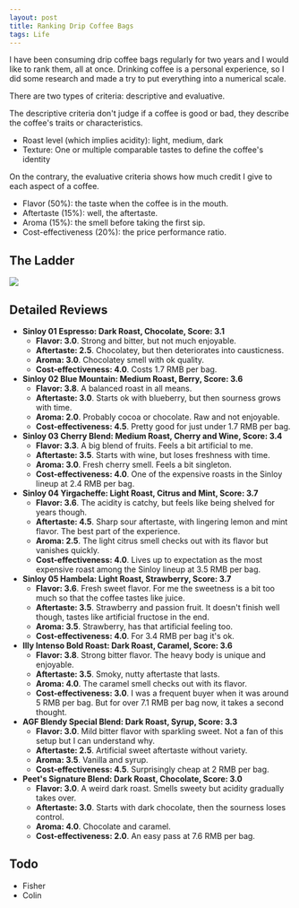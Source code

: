 ```yaml
---
layout: post
title: Ranking Drip Coffee Bags
tags: Life
---
```


I have been consuming drip coffee bags regularly for two years and I would like to rank them, all at once. Drinking coffee is a personal experience, so I did some research and made a try to put everything into a numerical scale.

There are two types of criteria: descriptive and evaluative.

The descriptive criteria don't judge if a coffee is good or bad, they describe the coffee's traits or characteristics. 

- Roast level (which implies acidity): light, medium, dark
- Texture: One or multiple comparable tastes to define the coffee's identity

On the contrary, the evaluative criteria shows how much credit I give to each aspect of a coffee. 

- Flavor (50%): the taste when the coffee is in the mouth. 
- Aftertaste (15%): well, the aftertaste.
- Aroma (15%): the smell before taking the first sip.
- Cost-effectiveness (20%): the price performance ratio.

## The Ladder

![](https://jiaxi-github-pages-photohost.oss-cn-beijing.aliyuncs.com/pyreneesalpaca/images/2021-11-11-coffee-ladder.png)

## Detailed Reviews

- **Sinloy 01 Espresso: Dark Roast, Chocolate, Score: 3.1**
  - **Flavor: 3.0**. Strong and bitter, but not much enjoyable.
  - **Aftertaste: 2.5**. Chocolatey, but then deteriorates into causticness.
  - **Aroma: 3.0**. Chocolatey smell with ok quality.
  - **Cost-effectiveness: 4.0**. Costs 1.7 RMB per bag.
- **Sinloy 02 Blue Mountain: Medium Roast, Berry, Score: 3.6**
  - **Flavor: 3.8**. A balanced roast in all means.
  - **Aftertaste: 3.0**. Starts ok with blueberry, but then sourness grows with time.
  - **Aroma: 2.0**. Probably cocoa or chocolate. Raw and not enjoyable.
  - **Cost-effectiveness: 4.5**. Pretty good for just under 1.7 RMB per bag.
- **Sinloy 03 Cherry Blend: Medium Roast, Cherry and Wine, Score: 3.4**
  - **Flavor: 3.3**. A big blend of fruits. Feels a bit artificial to me.
  - **Aftertaste: 3.5**. Starts with wine, but loses freshness with time.
  - **Aroma: 3.0**. Fresh cherry smell. Feels a bit singleton.
  - **Cost-effectiveness: 4.0**. One of the expensive roasts in the Sinloy lineup at 2.4 RMB per bag.
- **Sinloy 04 Yirgacheffe: Light Roast, Citrus and Mint, Score: 3.7**
  - **Flavor: 3.6**. The acidity is catchy, but feels like being shelved for years though.
  - **Aftertaste: 4.5**. Sharp sour aftertaste, with lingering lemon and mint flavor. The best part of the experience.
  - **Aroma: 2.5**. The light citrus smell checks out with its flavor but vanishes quickly.
  - **Cost-effectiveness: 4.0**. Lives up to expectation as the most expensive roast among the Sinloy lineup at 3.5 RMB per bag.
- **Sinloy 05 Hambela: Light Roast, Strawberry, Score: 3.7**
  - **Flavor: 3.6**. Fresh sweet flavor. For me the sweetness is a bit too much so that the coffee tastes like juice.
  - **Aftertaste: 3.5**. Strawberry and passion fruit. It doesn't finish well though, tastes like artificial fructose in the end.
  - **Aroma: 3.5**. Strawberry, has that artificial feeling too.
  - **Cost-effectiveness: 4.0**. For 3.4 RMB per bag it's ok.
- **Illy Intenso Bold Roast: Dark Roast, Caramel, Score: 3.6**
  - **Flavor: 3.8**. Strong bitter flavor. The heavy body is unique and enjoyable.
  - **Aftertaste: 3.5**. Smoky, nutty aftertaste that lasts.
  - **Aroma: 4.0**. The caramel smell checks out with its flavor.
  - **Cost-effectiveness: 3.0**. I was a frequent buyer when it was around 5 RMB per bag. But for over 7.1 RMB per bag now, it takes a second thought.
- **AGF Blendy Special Blend: Dark Roast, Syrup, Score: 3.3**
  - **Flavor: 3.0**. Mild bitter flavor with sparkling sweet. Not a fan of this setup but I can understand why.
  - **Aftertaste: 2.5**. Artificial sweet aftertaste without variety.
  - **Aroma: 3.5**. Vanilla and syrup.
  - **Cost-effectiveness: 4.5**. Surprisingly cheap at 2 RMB per bag.
- **Peet's Signature Blend: Dark Roast, Chocolate, Score: 3.0**
  - **Flavor: 3.0**. A weird dark roast. Smells sweety but acidity gradually takes over.
  - **Aftertaste: 3.0**. Starts with dark chocolate, then the sourness loses control.
  - **Aroma: 4.0**. Chocolate and caramel. 
  - **Cost-effectiveness: 2.0**. An easy pass at 7.6 RMB per bag.

## Todo

- Fisher
- Colin



